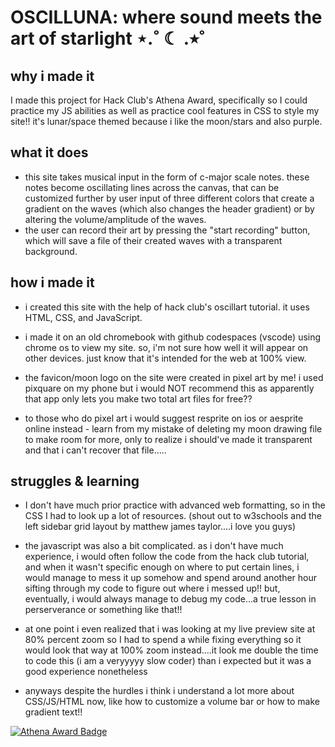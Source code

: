 # OSCILLUNA: where sound meets the art of starlight ⋆.˚ ☾ .⭒˚

## why i made it
I made this project for Hack Club's Athena Award, specifically so I could practice my JS abilities as well as practice cool features in CSS to style my site!! it's lunar/space themed because i like the moon/stars and also purple.

## what it does
* this site takes musical input in the form of c-major scale notes. these notes become oscillating lines across the canvas, that can be customized further by user input of three different colors that create a gradient on the waves (which also changes the header gradient) or by altering the volume/amplitude of the waves. 
* the user can record their art by pressing the "start recording" button, which will save a file of their created waves with a transparent background.


## how i made it
* i created this site with the help of hack club's oscillart tutorial. it uses HTML, CSS, and JavaScript. 
* i made it on an old chromebook with github codespaces (vscode) using chrome os to view my site. so, i'm not sure how well it will appear on other devices. just know that it's intended for the web at 100% view.

* the favicon/moon logo on the site were created in pixel art by me! i used pixquare on my phone but i would NOT recommend this as apparently that app only lets you make two total art files for free?? 
* to those who do pixel art i would suggest resprite on ios or aesprite online instead - learn from my mistake of deleting my moon drawing file to make room for more, only to realize i should've made it transparent and that i can't recover that file.....


## struggles & learning 
* I don't have much prior practice with advanced web formatting, so in the CSS I had to look up a lot of resources. (shout out to w3schools and the left sidebar grid layout by matthew james taylor....i love you guys)

* the javascript was also a bit complicated. as i don't have much experience, i would often follow the code from the hack club tutorial, and when it wasn't specific enough on where to put certain lines, i would manage to mess it up somehow and spend around another hour sifting through my code to figure out where i messed up!! but, eventually, i would always manage to debug my code...a true lesson in perserverance or something like that!! 

* at one point i even realized that i was looking at my live preview site at 80% percent zoom so I had to spend a while fixing everything so it would look that way at 100% zoom instead....it look me double the time to code this (i am a veryyyyy slow coder) than i expected but it was a good experience nonetheless

* anyways despite the hurdles i think i understand a lot more about CSS/JS/HTML now, like how to customize a volume bar or how to make gradient text!!

[![Athena Award Badge](https://img.shields.io/endpoint?url=https%3A%2F%2Faward.athena.hackclub.com%2Fapi%2Fbadge)](https://award.athena.hackclub.com?utm_source=readme)
